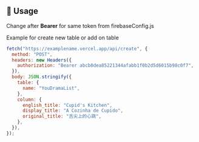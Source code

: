## 🚀 Usage

Change after **Bearer** for same token from firebaseConfig.js

Example for create new table or add on table 

```js
fetch("https://examplename.vercel.app/api/create", {
  method: "POST",
  headers: new Headers({
    authorization: "Bearer abcb0dea85221344afabb1f0b2d5d6015b98c0f7",
  }),
  body: JSON.stringify({
    table: {
      name: "YouDramaList",
    },
    column: {
      english_title: "Cupid's Kitchen",
      display_title: "A Cozinha de Cupido",
      original_title: "舌尖上的心跳",
    },
  }),
});
```
